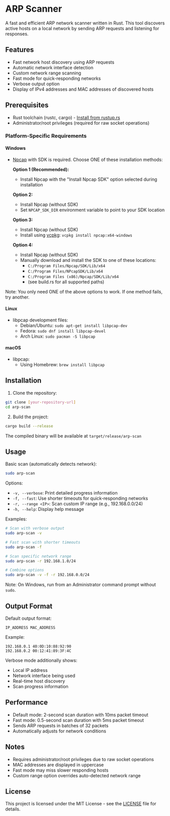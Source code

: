 # ARP Scanner

A fast and efficient ARP network scanner written in Rust. This tool discovers active hosts on a local network by sending ARP requests and listening for responses.

## Features

- Fast network host discovery using ARP requests
- Automatic network interface detection
- Custom network range scanning
- Fast mode for quick-responding networks
- Verbose output option
- Display of IPv4 addresses and MAC addresses of discovered hosts

## Prerequisites

- Rust toolchain (rustc, cargo) - [Install from rustup.rs](https://rustup.rs)
- Administrator/root privileges (required for raw socket operations)

### Platform-Specific Requirements

#### Windows
- [Npcap](https://npcap.com/) with SDK is required. Choose ONE of these installation methods:

  **Option 1 (Recommended):**
  - Install Npcap with the "Install Npcap SDK" option selected during installation
  
  **Option 2:**
  - Install Npcap (without SDK)
  - Set `NPCAP_SDK_DIR` environment variable to point to your SDK location
  
  **Option 3:**
  - Install Npcap (without SDK)
  - Install using [vcpkg](https://vcpkg.io/): `vcpkg install npcap:x64-windows`
  
  **Option 4:**
  - Install Npcap (without SDK)
  - Manually download and install the SDK to one of these locations:
    - `C:/Program Files/Npcap/SDK/Lib/x64`
    - `C:/Program Files/NPcapSDK/Lib/x64`
    - `C:/Program Files (x86)/Npcap/SDK/Lib/x64`
    - (see build.rs for all supported paths)

Note: You only need ONE of the above options to work. If one method fails, try another.

#### Linux
- libpcap development files:
  - Debian/Ubuntu: `sudo apt-get install libpcap-dev`
  - Fedora: `sudo dnf install libpcap-devel`
  - Arch Linux: `sudo pacman -S libpcap`

#### macOS
- libpcap:
  - Using Homebrew: `brew install libpcap`

## Installation

1. Clone the repository:
```bash
git clone [your-repository-url]
cd arp-scan
```

2. Build the project:
```bash
cargo build --release
```

The compiled binary will be available at `target/release/arp-scan`

## Usage

Basic scan (automatically detects network):
```bash
sudo arp-scan
```

Options:
- `-v, --verbose`: Print detailed progress information
- `-f, --fast`: Use shorter timeouts for quick-responding networks
- `-r, --range <IP>`: Scan custom IP range (e.g., 192.168.0.0/24)
- `-h, --help`: Display help message

Examples:
```bash
# Scan with verbose output
sudo arp-scan -v

# Fast scan with shorter timeouts
sudo arp-scan -f

# Scan specific network range
sudo arp-scan -r 192.168.1.0/24

# Combine options
sudo arp-scan -v -f -r 192.168.0.0/24
```

Note: On Windows, run from an Administrator command prompt without `sudo`.

## Output Format

Default output format:
```
IP_ADDRESS MAC_ADDRESS
```

Example:
```
192.168.0.1 40:0D:10:88:92:90
192.168.0.2 00:12:41:89:3F:4C
```

Verbose mode additionally shows:
- Local IP address
- Network interface being used
- Real-time host discovery
- Scan progress information

## Performance

- Default mode: 2-second scan duration with 10ms packet timeout
- Fast mode: 0.5-second scan duration with 5ms packet timeout
- Sends ARP requests in batches of 32 packets
- Automatically adjusts for network conditions

## Notes

- Requires administrator/root privileges due to raw socket operations
- MAC addresses are displayed in uppercase
- Fast mode may miss slower responding hosts
- Custom range option overrides auto-detected network range

## License

This project is licensed under the MIT License - see the [LICENSE](LICENSE) file for details.